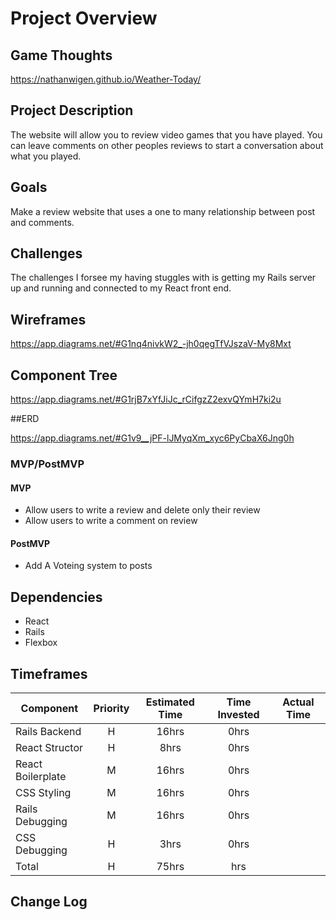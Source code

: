 # Project Overview

## Game Thoughts

https://nathanwigen.github.io/Weather-Today/

## Project Description

The website will allow you to review video games that you have played. You can leave comments on other peoples reviews to start a conversation about what you played.

## Goals

Make a review website that uses a one to many relationship between post and comments.

## Challenges

The challenges I forsee my having stuggles with is getting my Rails server up and running and connected to my React front end.

## Wireframes

https://app.diagrams.net/#G1nq4nivkW2_-jh0qegTfVJszaV-My8Mxt

## Component Tree

https://app.diagrams.net/#G1rjB7xYfJiJc_rCifgzZ2exvQYmH7ki2u

##ERD

https://app.diagrams.net/#G1v9__jPF-lJMyqXm_xyc6PyCbaX6Jng0h

### MVP/PostMVP

#### MVP 

- Allow users to write a review and delete only their review
- Allow users to write a comment on review

#### PostMVP  

- Add A Voteing system to posts

## Dependencies

- React
- Rails
- Flexbox

## Timeframes

| Component | Priority | Estimated Time | Time Invested | Actual Time |
| --- | :---: |  :---: | :---: | :---: |
| Rails Backend | H | 16hrs| 0hrs |  |
| React Structor | H | 8hrs| 0hrs |  |
| React Boilerplate | M | 16hrs| 0hrs  |  |
| CSS Styling | M | 16hrs| 0hrs |  |
| Rails Debugging | M | 16hrs| 0hrs |  |
| CSS Debugging | H | 3hrs| 0hrs |  |
| Total | H | 75hrs| hrs |  |


## Change Log
